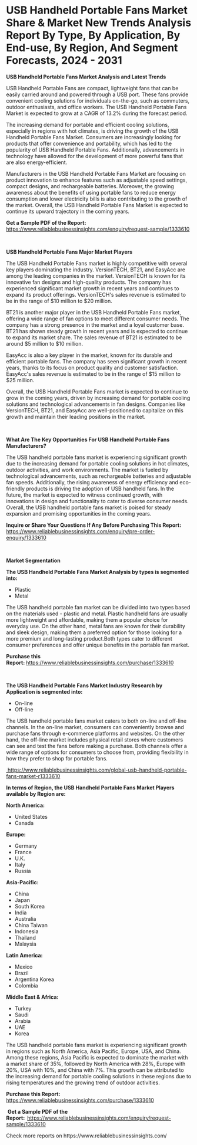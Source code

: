 <p><h1>USB Handheld Portable Fans Market Share & Market New Trends Analysis Report By Type, By Application, By End-use, By Region, And Segment Forecasts, 2024 - 2031</h1></p><p><strong>USB Handheld Portable Fans Market Analysis and Latest Trends</strong></p>
<p><p>USB Handheld Portable Fans are compact, lightweight fans that can be easily carried around and powered through a USB port. These fans provide convenient cooling solutions for individuals on-the-go, such as commuters, outdoor enthusiasts, and office workers. The USB Handheld Portable Fans Market is expected to grow at a CAGR of 13.2% during the forecast period.</p><p>The increasing demand for portable and efficient cooling solutions, especially in regions with hot climates, is driving the growth of the USB Handheld Portable Fans Market. Consumers are increasingly looking for products that offer convenience and portability, which has led to the popularity of USB Handheld Portable Fans. Additionally, advancements in technology have allowed for the development of more powerful fans that are also energy-efficient.</p><p>Manufacturers in the USB Handheld Portable Fans Market are focusing on product innovation to enhance features such as adjustable speed settings, compact designs, and rechargeable batteries. Moreover, the growing awareness about the benefits of using portable fans to reduce energy consumption and lower electricity bills is also contributing to the growth of the market. Overall, the USB Handheld Portable Fans Market is expected to continue its upward trajectory in the coming years.</p></p>
<p><strong>Get a Sample PDF of the Report:&nbsp;</strong> <a href="https://www.reliablebusinessinsights.com/enquiry/request-sample/1333610">https://www.reliablebusinessinsights.com/enquiry/request-sample/1333610</a></p>
<p>&nbsp;</p>
<p><strong>USB Handheld Portable Fans Major Market Players</strong></p>
<p><p>The USB Handheld Portable Fans market is highly competitive with several key players dominating the industry. VersionTECH, BT21, and EasyAcc are among the leading companies in the market. VersionTECH is known for its innovative fan designs and high-quality products. The company has experienced significant market growth in recent years and continues to expand its product offerings. VersionTECH's sales revenue is estimated to be in the range of $10 million to $20 million.</p><p>BT21 is another major player in the USB Handheld Portable Fans market, offering a wide range of fan options to meet different consumer needs. The company has a strong presence in the market and a loyal customer base. BT21 has shown steady growth in recent years and is expected to continue to expand its market share. The sales revenue of BT21 is estimated to be around $5 million to $10 million.</p><p>EasyAcc is also a key player in the market, known for its durable and efficient portable fans. The company has seen significant growth in recent years, thanks to its focus on product quality and customer satisfaction. EasyAcc's sales revenue is estimated to be in the range of $15 million to $25 million.</p><p>Overall, the USB Handheld Portable Fans market is expected to continue to grow in the coming years, driven by increasing demand for portable cooling solutions and technological advancements in fan designs. Companies like VersionTECH, BT21, and EasyAcc are well-positioned to capitalize on this growth and maintain their leading positions in the market.</p></p>
<p>&nbsp;</p>
<p><strong>What Are The Key Opportunities For USB Handheld Portable Fans Manufacturers?</strong></p>
<p><p>The USB handheld portable fans market is experiencing significant growth due to the increasing demand for portable cooling solutions in hot climates, outdoor activities, and work environments. The market is fueled by technological advancements, such as rechargeable batteries and adjustable fan speeds. Additionally, the rising awareness of energy efficiency and eco-friendly products is driving the adoption of USB handheld fans. In the future, the market is expected to witness continued growth, with innovations in design and functionality to cater to diverse consumer needs. Overall, the USB handheld portable fans market is poised for steady expansion and promising opportunities in the coming years.</p></p>
<p><strong>Inquire or Share Your Questions If Any Before Purchasing This Report:</strong> <a href="https://www.reliablebusinessinsights.com/enquiry/pre-order-enquiry/1333610">https://www.reliablebusinessinsights.com/enquiry/pre-order-enquiry/1333610</a></p>
<p>&nbsp;</p>
<p><strong>Market Segmentation</strong></p>
<p><strong>The USB Handheld Portable Fans Market Analysis by types is segmented into:</strong></p>
<p><ul><li>Plastic</li><li>Metal</li></ul></p>
<p><p>The USB handheld portable fan market can be divided into two types based on the materials used - plastic and metal. Plastic handheld fans are usually more lightweight and affordable, making them a popular choice for everyday use. On the other hand, metal fans are known for their durability and sleek design, making them a preferred option for those looking for a more premium and long-lasting product.Both types cater to different consumer preferences and offer unique benefits in the portable fan market.</p></p>
<p><strong>Purchase this Report:&nbsp;</strong><a href="https://www.reliablebusinessinsights.com/purchase/1333610">https://www.reliablebusinessinsights.com/purchase/1333610</a></p>
<p>&nbsp;</p>
<p><strong>The USB Handheld Portable Fans Market Industry Research by Application is segmented into:</strong></p>
<p><ul><li>On-line</li><li>Off-line</li></ul></p>
<p><p>The USB handheld portable fans market caters to both on-line and off-line channels. In the on-line market, consumers can conveniently browse and purchase fans through e-commerce platforms and websites. On the other hand, the off-line market includes physical retail stores where customers can see and test the fans before making a purchase. Both channels offer a wide range of options for consumers to choose from, providing flexibility in how they prefer to shop for portable fans.</p></p>
<p><a href="https://www.reliablebusinessinsights.com/global-usb-handheld-portable-fans-market-r1333610">&nbsp;https://www.reliablebusinessinsights.com/global-usb-handheld-portable-fans-market-r1333610</a></p>
<p><strong>In terms of Region, the USB Handheld Portable Fans Market Players available by Region are:</strong></p>
<p>
    <p> <strong> North America: </strong>
        <ul>
            <li>United States</li>
            <li>Canada</li>
        </ul>
        </p> 
    <p> <strong> Europe: </strong>
        <ul>
            <li>Germany</li>
            <li>France</li>
            <li>U.K.</li>
            <li>Italy</li>
            <li>Russia</li>
        </ul>
        </p> 
    <p> <strong> Asia-Pacific: </strong>
        <ul>
            <li>China</li>
            <li>Japan</li>
            <li>South Korea</li>
            <li>India</li>
            <li>Australia</li>
            <li>China Taiwan</li>
            <li>Indonesia</li>
            <li>Thailand</li>
            <li>Malaysia</li>
        </ul>
        </p> 
    <p> <strong> Latin America: </strong>
        <ul>
            <li>Mexico</li>
            <li>Brazil</li>
            <li>Argentina Korea</li>
            <li>Colombia</li>
        </ul>
        </p> 
    <p> <strong> Middle East & Africa: </strong>
        <ul>
            <li>Turkey</li>
            <li>Saudi</li>
            <li>Arabia</li>
            <li>UAE</li>
            <li>Korea</li>
        </ul>
    </p>
    </p>
<p><p>The USB handheld portable fans market is experiencing significant growth in regions such as North America, Asia Pacific, Europe, USA, and China. Among these regions, Asia Pacific is expected to dominate the market with a market share of 35%, followed by North America with 28%, Europe with 20%, USA with 10%, and China with 7%. This growth can be attributed to the increasing demand for portable cooling solutions in these regions due to rising temperatures and the growing trend of outdoor activities.</p></p>
<p><strong>Purchase this Report: </strong><a href="https://www.reliablebusinessinsights.com/purchase/1333610">https://www.reliablebusinessinsights.com/purchase/1333610</a></p>
<p>&nbsp;<strong>Get a Sample PDF of the Report:&nbsp;&nbsp;</strong><a href="https://www.reliablebusinessinsights.com/enquiry/request-sample/1333610">https://www.reliablebusinessinsights.com/enquiry/request-sample/1333610</a></p>
<p><strong></strong></p>
<p>Check more reports on https://www.reliablebusinessinsights.com/</p>